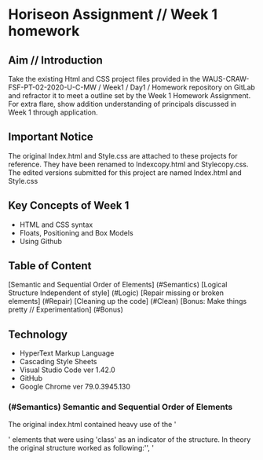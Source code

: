 # Horiseon Assignment // Week 1 homework

## Aim // Introduction
Take the existing Html and CSS project files provided in the WAUS-CRAW-FSF-PT-02-2020-U-C-MW / Week1 / Day1 / Homework repository on GitLab and refractor it to meet a outline set by the Week 1 Homework Assignment. For extra flare, show addition understanding of principals discussed in Week 1 through application.

## Important Notice
The original Index.html and Style.css are attached to these projects for reference. They have been renamed to Indexcopy.html and Stylecopy.css. The edited versions submitted for this project are named Index.html and Style.css

## Key Concepts of Week 1
* HTML and CSS syntax
* Floats, Positioning and Box Models
* Using Github

## Table of Content
[Semantic and Sequential Order of Elements] (#Semantics)
[Logical Structure Independent of style] (#Logic)
[Repair missing or broken elements] (#Repair)
[Cleaning up the code] (#Clean)
[Bonus: Make things pretty // Experimentation] (#Bonus)

## Technology
* HyperText Markup Language
* Cascading Style Sheets
* Visual Studio Code ver 1.42.0
* GitHub
* Google Chrome ver 79.0.3945.130


### (#Semantics) Semantic and Sequential Order of Elements
The original index.html contained heavy use of the '<div>' elements that were using 'class' as an indicator of the structure.
In theory the original structure worked as following:'<head>', '<title>', '<body>', '<header>', '<div: nav>', '<div: img>', '<div: content>', '<div: benifit>', and '<div: footer>'. To make this structure more semantic and sequential the order was reworked into the following: '<head>','<title>','<body>', '<header>', '<nav>', '<figure>', '<section>', '<aside>', and '<footer>'. The '<nav>' root element was later removed as it served the same purpose as the '<header>' root element.

The original style.css contained similiar problems by over using the class tags and placing the '<aside>' elements before the '<content>' elements. Corresponding to the new structure implemented in the Html a numnber of classes were renamed, edited or merged.

Notes were applied to both the HTML and CSS between each section to clear indicate where one root element began and ended. 

### (#logic) Logical Structure Independent of Style
The logical structure of the original index.html was very clean. The only error I found might be the footer using '<H2>' after '<H3>' and the over use of div elements. 

The '<figure>' element which contained the '<div class= hero>' was changed to include the '<img src>' element from the Style.css. The arguement from a design perspective is your 'hero' image is important in indicating expectation and it made it easier to style the element within the CSS.  

### (#Repair) Repairing Missing or Broken Elements
* The link for '#search-engine-optimization' within the '<header>' was not work as the corresponding ID did not exist. This was inserted on line 40.
* Title was named 'Website' and later renamed 'Horiseon | Social Solutions'.
* Alt elements were applied to every img src attribute in the html. Larger pictures were given short discriptions whilst icons were simply named after the icons they were representing

### (#Clear) Cleaning up the code
As inidcated in the Semantic section I did start dramatically reducing the number of classes in the CSS and removed the '<nav>' section in the HTML. For contrast the original html was 83 lines of code and the edit was increased to 103 lines to accomadate additional spacing and notes. The original CSS was 200 lines of code and the edit become 182 regardless of the additional notes, spacing and styling. 

Key points of change was reducing the '<content>' and '<aside>' root elements, moving the '<img src>' to the HTML, adding additional elements to the new '<figure>' root element and changing some of the element style settings.

* Examples of an element name being shortened include '.header div ul' changing to 'header ul'. 
* Examples of elements being merged include '.benifit-something H3' merged to 'H3'
* Examples of elements being renamed include '.float-left' changed to '.left-content-image'

### (#Bonus) Making things pretty // Experimentation
There were some clear attempts within this project to implement leasons learned in Week 1 and attempt to future proof the website in some capacity. I made a list below of '<style>' changes I had made.

* Cropping the Hero element
* Applying Absolute, Flexible and Fixed position properties to all images for additional control. Absolute and Flexible set to Content/ Aside elements, Fixed for Footer element. Attempted to use Absolute/ Flexible for the Hero Img but failed. 
* Change the '<Aside>' and '<Content>' sizings to be more relative than absolute
* Adding 'Font-family' to all 'font' properties
* Didn't find a good use for a pseudo-element. 
* Didn't apply a CSS Reset but attempted

## Sources
Code was originally supplied in the WAUS-CRAW-FSF-PT-02-2020-U-C-MW / Week1 / Day1 / Homework repository on GitLab (https://waustralia.bootcampcontent.com/the-university-of-western-australia/WAUS-CRAW-FSF-PT-02-2020-U-C-MW/tree/master/Week%201/Day%201/Homework)

## Additional references
W3 Schools
Developer.mozilla.org
Bulldogjob.com/news/449-how-to-write-a-good-readme-for-your-github-project
Resources provided in Slack

## Contributor
Joshua K Bader







